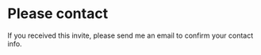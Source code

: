 # Please contact
If you received this invite, please send me an email to confirm your contact info.

